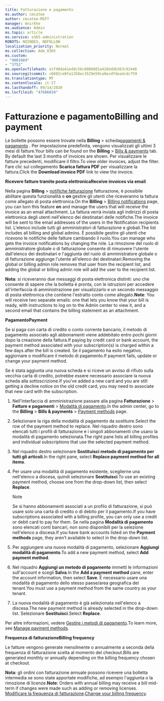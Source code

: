 ```yaml
---
title: Fatturazione e pagamento
ms.author: cmcatee
author: cmcatee-MSFT
manager: mnirkhe
ms.audience: Admin
ms.topic: article
ms.service: o365-administration
ROBOTS: NOINDEX, NOFOLLOW
localization_priority: Normal
ms.collection: Adm_O365
ms.custom:
- "9001669"
- "3752"
ms.openlocfilehash: e1f40da41eddc56c8086881a426bddb363c92446
ms.sourcegitcommit: c6692ce0fa1358ec3529e59ca0ecdfdea4cdc759
ms.translationtype: MT
ms.contentlocale: it-IT
ms.lasthandoff: 09/14/2020
ms.locfileid: "47686034"
---
```

# <a name="billing-and-payment"></a><span data-ttu-id="32f3f-102">Fatturazione e pagamento</span><span class="sxs-lookup"><span data-stu-id="32f3f-102">Billing and payment</span></span>

<span data-ttu-id="32f3f-103">Le bollette possono essere trovate nella **Billing**  >  scheda[pagamenti & pagamento](https://go.microsoft.com/fwlink/p/?linkid=848039) .  Per impostazione predefinita, vengono visualizzati gli ultimi 3 mesi di fatture.</span><span class="sxs-lookup"><span data-stu-id="32f3f-103">Your bills can be found on the **Billing** > [Bills & payments](https://go.microsoft.com/fwlink/p/?linkid=848039) tab.  By default the last 3 months of invoices are shown.</span></span>  <span data-ttu-id="32f3f-104">Per visualizzare le fatture precedenti, modificare il filtro.</span><span class="sxs-lookup"><span data-stu-id="32f3f-104">To view older invoices, adjust the filter.</span></span>  <span data-ttu-id="32f3f-105">Fare clic sul collegamento **Scarica fattura PDF** per visualizzare la fattura.</span><span class="sxs-lookup"><span data-stu-id="32f3f-105">Click the **Download invoice PDF** link to view the invoice.</span></span>

<span data-ttu-id="32f3f-106">**Ricevere fatture tramite posta elettronica**</span><span class="sxs-lookup"><span data-stu-id="32f3f-106">**Receive invoices via email**</span></span>

<span data-ttu-id="32f3f-107">Nella pagina **Billing**  >  [notifiche fatturazione](https://go.microsoft.com/fwlink/p/?linkid=853212) fatturazione, è possibile abilitare questa funzionalità e **on** gestire gli utenti che riceveranno la fattura come allegato di posta elettronica.</span><span class="sxs-lookup"><span data-stu-id="32f3f-107">On the **Billing** > [Billing notifications](https://go.microsoft.com/fwlink/p/?linkid=853212) page, you can turn this feature **on** and manage the users that will receive the invoice as an email attachment.</span></span> <span data-ttu-id="32f3f-108">La fattura verrà inviata agli indirizzi di posta elettronica degli utenti nell'elenco dei destinatari delle notifiche.</span><span class="sxs-lookup"><span data-stu-id="32f3f-108">The invoice will be sent to the email addresses of the users in the Notification recipients list.</span></span> <span data-ttu-id="32f3f-109">L'elenco include tutti gli amministratori di fatturazione e globali.</span><span class="sxs-lookup"><span data-stu-id="32f3f-109">The list includes all billing and global admins.</span></span>  <span data-ttu-id="32f3f-110">È possibile gestire gli utenti che ricevono le notifiche delle fatture cambiando il ruolo.</span><span class="sxs-lookup"><span data-stu-id="32f3f-110">You can manage who gets the invoice notifications by changing the role.</span></span>  <span data-ttu-id="32f3f-111">La rimozione del ruolo di amministratore globale o di fatturazione consente di rimuovere l'utente dall'elenco dei destinatari e l'aggiunta del ruolo di amministratore globale o di fatturazione aggiunge l'utente all'elenco dei destinatari.</span><span class="sxs-lookup"><span data-stu-id="32f3f-111">Removing the global or billing admin role removes that user from the recipient list, and adding the global or billing admin role will add the user to the recipient list.</span></span>

<span data-ttu-id="32f3f-112">**Nota**: si riceveranno due messaggi di posta elettronica distinti: uno che consente di sapere che la bolletta è pronta, con le istruzioni per accedere all'interfaccia di amministrazione per visualizzarlo e un secondo messaggio di posta elettronica che contiene l'estratto conto come allegato.</span><span class="sxs-lookup"><span data-stu-id="32f3f-112">**Note**: You will receive two separate emails: one that lets you know that your bill is ready, with instructions to log on to the Admin center to view it, and a second email that contains the billing statement as an attachment.</span></span>

<span data-ttu-id="32f3f-113">**Pagamento**</span><span class="sxs-lookup"><span data-stu-id="32f3f-113">**Payment**</span></span>

<span data-ttu-id="32f3f-114">Se si paga con carta di credito o conto corrente bancario, il metodo di pagamento associato agli abbonamenti viene addebitato entro pochi giorni dopo la creazione della fattura.</span><span class="sxs-lookup"><span data-stu-id="32f3f-114">If paying by credit card or bank account, the payment method associated with your subscription(s) is charged within a few days after the bill is created.</span></span> <span data-ttu-id="32f3f-115">Se il pagamento ha esito negativo, aggiornare o modificare il metodo di pagamento.</span><span class="sxs-lookup"><span data-stu-id="32f3f-115">If payment fails, update or change your payment method.</span></span>

<span data-ttu-id="32f3f-116">Se è stata aggiunta una nuova scheda e si riceve un avviso di rifiuto sulla vecchia carta di credito, potrebbe essere necessario associare la nuova scheda alla sottoscrizione.</span><span class="sxs-lookup"><span data-stu-id="32f3f-116">If you've added a new card and you are still getting a decline notice on the old credit card, you may need to associate that new card with the subscription.</span></span>

1. <span data-ttu-id="32f3f-117">Nell'interfaccia di amministrazione passare alla pagina **Fatturazione** > **Fatture e pagamenti** > [Modalità di pagamento](https://go.microsoft.com/fwlink/p/?linkid=2018806).</span><span class="sxs-lookup"><span data-stu-id="32f3f-117">In the admin center, go to the **Billing** > **Bills & payments** > [Payment methods](https://go.microsoft.com/fwlink/p/?linkid=2018806) page.</span></span>

2. <span data-ttu-id="32f3f-118">Selezionare la riga della modalità di pagamento da sostituire.</span><span class="sxs-lookup"><span data-stu-id="32f3f-118">Select the row of the payment method to replace.</span></span> <span data-ttu-id="32f3f-119">Nel riquadro destro sono elencati tutti i profili di fatturazione e i singoli abbonamenti che usano la modalità di pagamento selezionata.</span><span class="sxs-lookup"><span data-stu-id="32f3f-119">The right pane lists all billing profiles and individual subscriptions that use the selected payment method.</span></span>

3. <span data-ttu-id="32f3f-120">Nel riquadro destro selezionare **Sostituisci metodo di pagamento per tutti gli articoli**.</span><span class="sxs-lookup"><span data-stu-id="32f3f-120">In the right pane, select **Replace payment method for all items**.</span></span>

4. <span data-ttu-id="32f3f-121">Per usare una modalità di pagamento esistente, sceglierne una nell'elenco a discesa, quindi selezionare **Sostituisci**.</span><span class="sxs-lookup"><span data-stu-id="32f3f-121">To use an existing payment method, choose one from the drop-down list, then select **Replace**.</span></span>

    > [!NOTE]
    > <span data-ttu-id="32f3f-122">Se si hanno abbonamenti associati a un profilo di fatturazione, si può usare solo una carta di credito o di debito per il pagamento.</span><span class="sxs-lookup"><span data-stu-id="32f3f-122">If you have subscriptions associated with a billing profile, you can only use a credit or debit card to pay for them.</span></span> <span data-ttu-id="32f3f-123">Se nella pagina **Modalità di pagamento** sono elencati conti bancari, non sono disponibili per la selezione nell'elenco a discesa.</span><span class="sxs-lookup"><span data-stu-id="32f3f-123">If you have bank accounts listed on the **Payment methods** page, they aren't available to select in the drop-down list.</span></span>

5. <span data-ttu-id="32f3f-124">Per aggiungere una nuova modalità di pagamento, selezionare **Aggiungi modalità di pagamento**.</span><span class="sxs-lookup"><span data-stu-id="32f3f-124">To add a new payment method, select **Add payment method**.</span></span>

6. <span data-ttu-id="32f3f-125">Nel riquadro **Aggiungi un metodo di pagamento** immetti le informazioni sull'account e scegli **Salva**.</span><span class="sxs-lookup"><span data-stu-id="32f3f-125">In the **Add a payment method** pane, enter the account information, then select **Save**.</span></span> <span data-ttu-id="32f3f-126">È necessario usare una modalità di pagamento dello stesso paese/area geografica del tenant.</span><span class="sxs-lookup"><span data-stu-id="32f3f-126">You must use a payment method from the same country as your tenant.</span></span>

7. <span data-ttu-id="32f3f-127">La nuova modalità di pagamento è già selezionata nell'elenco a discesa.</span><span class="sxs-lookup"><span data-stu-id="32f3f-127">The new payment method is already selected in the drop-down list.</span></span> <span data-ttu-id="32f3f-128">Selezionare **Sostituisci**.</span><span class="sxs-lookup"><span data-stu-id="32f3f-128">Select **Replace**.</span></span>

<span data-ttu-id="32f3f-129">Per altre informazioni, vedere [Gestire i metodi di pagamento](https://docs.microsoft.com/microsoft-365/commerce/billing-and-payments/manage-payment-methods).</span><span class="sxs-lookup"><span data-stu-id="32f3f-129">To learn more, see [Manage payment methods](https://docs.microsoft.com/microsoft-365/commerce/billing-and-payments/manage-payment-methods).</span></span>

<span data-ttu-id="32f3f-130">**Frequenza di fatturazione**</span><span class="sxs-lookup"><span data-stu-id="32f3f-130">**Billing frequency**</span></span>

<span data-ttu-id="32f3f-131">Le fatture vengono generate mensilmente o annualmente a seconda della frequenza di fatturazione scelta al momento del checkout.</span><span class="sxs-lookup"><span data-stu-id="32f3f-131">Bills are generated monthly or annually depending on the billing frequency chosen at checkout.</span></span>  

<span data-ttu-id="32f3f-132">**Nota**: gli ordini con fatturazione annuale possono ricevere una bolletta intermedia se sono state apportate modifiche, ad esempio l'aggiunta o la rimozione di licenze.</span><span class="sxs-lookup"><span data-stu-id="32f3f-132">**Note**: Orders with annual billing may receive a bill mid-term if changes were made such as adding or removing licenses.</span></span> <span data-ttu-id="32f3f-133">[Modificare la frequenza di fatturazione](https://docs.microsoft.com/microsoft-365/commerce/billing-and-payments/change-payment-frequency).</span><span class="sxs-lookup"><span data-stu-id="32f3f-133">[Change your billing frequency](https://docs.microsoft.com/microsoft-365/commerce/billing-and-payments/change-payment-frequency).</span></span>
